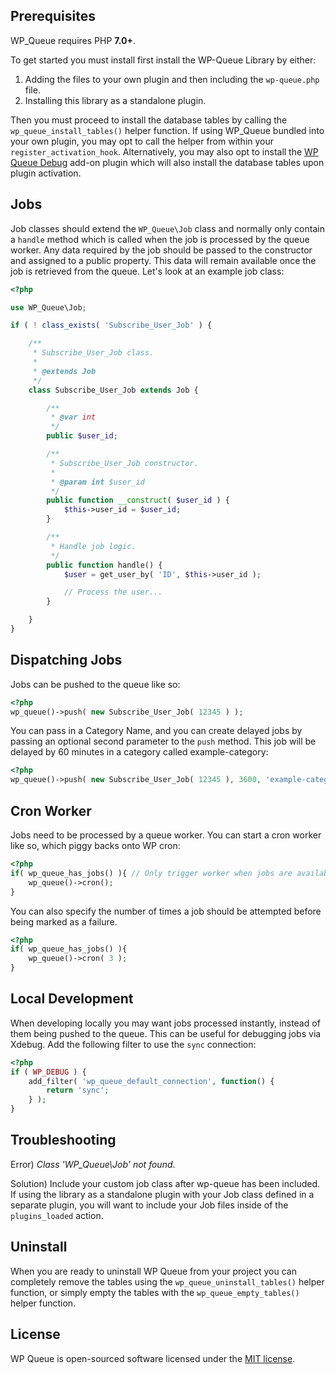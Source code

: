 ## Prerequisites

WP_Queue requires PHP __7.0+__.

To get started you must install first install the WP-Queue Library by either:

1. Adding the files to your own plugin and then including the `wp-queue.php` file.
2. Installing this library as a standalone plugin.


Then you must proceed to install the database tables by calling the `wp_queue_install_tables()` helper function. If using WP_Queue bundled into your own plugin, you may opt to call the helper from within your `register_activation_hook`. Alternatively, you may also opt to install the [WP Queue Debug](https://github.com/wp-queue/wp-queue-debug) add-on plugin which will also install the database tables upon plugin activation.

## Jobs

Job classes should extend the `WP_Queue\Job` class and normally only contain a `handle` method which is called when the job is processed by the queue worker. Any data required by the job should be passed to the constructor and assigned to a public property. This data will remain available once the job is retrieved from the queue. Let's look at an example job class:

```PHP
<?php

use WP_Queue\Job;

if ( ! class_exists( 'Subscribe_User_Job' ) {

	/**
	 * Subscribe_User_Job class.
	 *
	 * @extends Job
	 */
	class Subscribe_User_Job extends Job {

		/**
		 * @var int
		 */
		public $user_id;

		/**
		 * Subscribe_User_Job constructor.
		 *
		 * @param int $user_id
		 */
		public function __construct( $user_id ) {
			$this->user_id = $user_id;
		}

		/**
		 * Handle job logic.
		 */
		public function handle() {
			$user = get_user_by( 'ID', $this->user_id );

			// Process the user...
		}

	}
}
```

## Dispatching Jobs

Jobs can be pushed to the queue like so:

```PHP
<?php
wp_queue()->push( new Subscribe_User_Job( 12345 ) );
```

You can pass in a Category Name, and you can create delayed jobs by passing an optional second parameter to the `push` method. This job will be delayed by 60 minutes in a category called example-category:

```PHP
<?php
wp_queue()->push( new Subscribe_User_Job( 12345 ), 3600, 'example-category' );
```

## Cron Worker

Jobs need to be processed by a queue worker. You can start a cron worker like so, which piggy backs onto WP cron:

```PHP
<?php
if( wp_queue_has_jobs() ){ // Only trigger worker when jobs are available.
	wp_queue()->cron();
}
```

You can also specify the number of times a job should be attempted before being marked as a failure.

```PHP
<?php
if( wp_queue_has_jobs() ){
	wp_queue()->cron( 3 );
}
```

## Local Development

When developing locally you may want jobs processed instantly, instead of them being pushed to the queue. This can be useful for debugging jobs via Xdebug. Add the following filter to use the `sync` connection:

```PHP
<?php
if ( WP_DEBUG ) {
	add_filter( 'wp_queue_default_connection', function() {
		return 'sync';
	} );
}
```

## Troubleshooting

Error) *Class 'WP_Queue\Job' not found*.

Solution) Include your custom job class after wp-queue has been included. If using the library as a standalone plugin with your Job class defined in a separate plugin, you will want to include your Job files inside of the `plugins_loaded` action.

## Uninstall

When you are ready to uninstall WP Queue from your project you can completely remove the tables using the `wp_queue_uninstall_tables()` helper function, or simply empty the tables with the `wp_queue_empty_tables()` helper function.

## License

WP Queue is open-sourced software licensed under the [MIT license](https://opensource.org/licenses/MIT).
